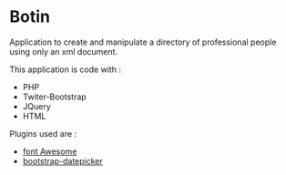 # Botin
Application to create and manipulate a directory of professional people using only an xml document.

This application is code with :

* PHP
* Twiter-Bootstrap
* JQuery
* HTML

Plugins used are :

* [font Awesome](http://fontawesome.io/)
* [bootstrap-datepicker](http://bootstrap-datepicker.readthedocs.io/en/latest/)
